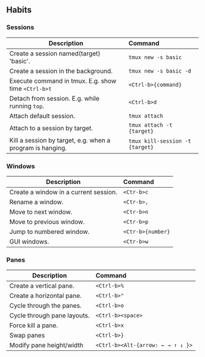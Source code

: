 ## Habits

### Sessions

| Description                                               | Command                               |
| ----------------------------------------------------------|:--------------------------------------|
| Create a session named(target) 'basic'.                   | `tmux new -s basic`                   |
| Create a session in the background.                       | `tmux new -s basic -d`                |
| Execute command in tmux. E.g. show time `<Ctrl-b>t`       | `<Ctrl-b>{command}`                   |
| Detach from session. E.g. while running  `top`.           | `<Ctrl-b>d`                           |
| Attach default session.                                   | `tmux attach`                         |
| Attach to a session by target.                            | `tmux attach -t {target}`             |
| Kill a session by target, e.g. when a program is hanging. | `tmux kill-session -t {target}`       |


### Windows

| Description                                               | Command                               |
| ----------------------------------------------------------|:--------------------------------------|
| Create a window in a current session.                     | `<Ctr-b>c`                            |
| Rename a window.                                          | `<Ctr-b>,`                            |
| Move to next window.                                      | `<Ctr-b>n`                            |
| Move to previous window.                                  | `<Ctr-b>p`                            |
| Jump to numbered window.                                  | `<Ctr-b>{number}`                     |
| GUI windows.                                              | `<Ctr-b>w`                     |

### Panes

| Description                                               | Command                               |
| ----------------------------------------------------------|:--------------------------------------|
| Create a vertical pane.                                   | `<Ctrl-b>%`                           |
| Create a horizontal pane.                                 | `<Ctrl-b>"`                           |
| Cycle through the panes.                                  | `<Ctrl-b>o`                           |
| Cycle through pane layouts.                               | `<Ctrl-b><space>`                     |
| Force kill a pane.                                        | `<Ctrl-b>x`                           |
| Swap panes                                                | `<Ctrl-b>}`                           |
| Modify pane height/width                                  | `<Ctrl-b><Alt-{arrow: ← → ↑ ↓ }>`     |
